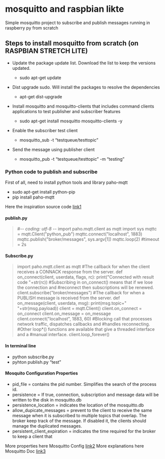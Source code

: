 # mosquitto and raspbian likte
Simple mosquitto project to subscribe and publish messages running in raspberry py from scratch

## Steps to install mosquitto from scratch (on RASPBIAN STRETCH LITE)

- Update the package update list. Download the list to keep the versions updated.
	- sudo apt-get update

- Dist upgrade sudo. Will install the packages to resolve the dependencies
	- apt-get dist-upgrade

- Install mosquitto and mosquitto-clients that includes command clients applications to test publisher and subscriber features
	- sudo apt-get install mosquitto mosquitto-clients -y
	
- Enable the subscriber test client
	- mosquitto_sub -t “testqueue/testtopic”

- Send the message using publisher client
	- mosquitto_pub -t “testqueue/testtopic” -m “testing”

### Python code to publish and subscribe

First of all, need to install python tools and library paho-mqtt
- sudo apt-get install python-pip
- pip install paho-mqtt


Here the inspiration source code [link1](www.eclipse.org/paho/clients/python/)

#### publish.py
> #-*- coding: utf-8 -*-
> import paho.mqtt.client as mqtt
> import sys
> mqttc = mqtt.Client("python_pub")
> mqttc.connect("localhost", 1883)
> mqttc.publish("broker/messages", sys.argv[1])
> mqttc.loop(2) #timeout = 2s

#### Subscribe.py
> import paho.mqtt.client as mqtt
> #The callback for when the client receives a CONNACK response from the server.
> def on_connect(client, userdata, flags, rc):
>    print("Connected with result code "+str(rc))
>    #Subscribing in on_connect() means that if we lose the connection and
>    #reconnect then subscriptions will be renewed.
>    client.subscribe("broker/messages")
> #The callback for when a PUBLISH message is received from the server.
> def on_message(client, userdata, msg):
>     print(msg.topic+" "+str(msg.payload))
> client = mqtt.Client()
> client.on_connect = on_connect
> client.on_message = on_message
> client.connect("localhost", 1883, 60)
> #Blocking call that processes network traffic, dispatches callbacks and
> #handles reconnecting.
> #Other loop*() functions are available that give a threaded interface and a
> #manual interface.
> client.loop_forever()

#### In terminal line

- python subscribe.py
- pyhton publish.py “test”

#### Mosquito Configuration Properties 

- pid_file = contains the pid number. Simplifies the search of the process id.
- persistence = If true, connection, subscription and message data will be 
		written to the disk in mosquitto.db
- persistence_location = indicates the location of the mosquitto.db 
- allow_dupicate_messages = prevent to the client to receive the same message
		when it is subscribed to multiple topics that overlap. 
		The broker keep track of the message.
		If disabled it, the clients should manage the duplicated messages.
- persistent_client_expiration = indicates the time required for the broker to keep a client that 
	
More properties here Mosquitto Config [link2](https://mosquitto.org/man/mosquitto-conf-5.html)
More explanations here Mosquitto Doc [link3](https://mosquitto.org/man/mqtt-7.html)

